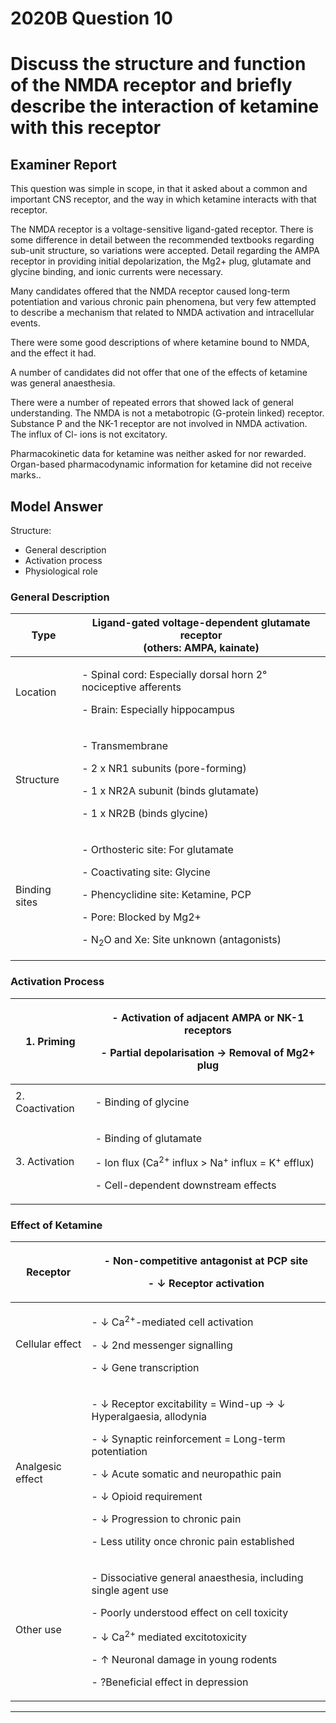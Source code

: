 <div class = "saq"> 

# 2020B Question 10 
# Discuss the structure and function of the NMDA receptor and briefly describe the interaction of ketamine with this receptor


## Examiner Report
This question was simple in scope, in that it asked about a common and important CNS receptor, and the way in which ketamine interacts with that receptor.

The NMDA receptor is a voltage-sensitive ligand-gated receptor. There is some difference in detail between the recommended textbooks regarding sub-unit structure, so variations were accepted. Detail regarding the AMPA receptor in providing initial depolarization, the Mg2+ plug, glutamate and glycine binding, and ionic currents were necessary.

Many candidates offered that the NMDA receptor caused long-term potentiation and various chronic pain phenomena, but very few attempted to describe a mechanism that related to NMDA activation and intracellular events.

There were some good descriptions of where ketamine bound to NMDA, and the effect it had.

A number of candidates did not offer that one of the effects of ketamine was general anaesthesia.

There were a number of repeated errors that showed lack of general understanding. The NMDA is not a metabotropic (G-protein linked) receptor. Substance P and the NK-1 receptor are not involved in NMDA activation. The influx of Cl- ions is not excitatory.

Pharmacokinetic data for ketamine was neither asked for nor rewarded. Organ-based pharmacodynamic information for ketamine did not receive marks..

## Model Answer
Structure:
- General description
- Activation process
- Physiological role

### General Description

|Type|Ligand-gated voltage-dependent glutamate receptor<br>  (others: AMPA, kainate)|
| -- | -- |
|Location|<p>- Spinal cord: Especially dorsal horn 2° nociceptive afferents</p><p>- Brain: Especially hippocampus</p>|
|Structure|<p>- Transmembrane</p><p>- 2 x NR1 subunits (pore-forming)</p><p>- 1 x NR2A subunit (binds glutamate)</p><p>- 1 x NR2B (binds glycine)</p>|
|Binding sites|<p>- Orthosteric site: For glutamate</p><p>- Coactivating site: Glycine</p><p>- Phencyclidine site: Ketamine, PCP</p><p>- Pore: Blocked by Mg2+</p><p>- N<sub>2</sub>O and Xe: Site unknown (antagonists)</p>|

### Activation Process

|1. Priming|<p>- Activation of adjacent AMPA or NK-1 receptors</p><p>- Partial depolarisation → Removal of Mg2+ plug</p>|
| -- | -- |
|2. Coactivation|<p>- Binding of glycine</p>|
|3. Activation|<p>- Binding of glutamate</p><p>- Ion flux (Ca<sup>2+</sup> influx > Na<sup>+</sup> influx = K<sup>+</sup> efflux)</p><p>- Cell-dependent downstream effects</p>|

### Effect of Ketamine

|Receptor|<p>- Non-competitive antagonist at PCP site</p><p>- ↓ Receptor activation</p>|
| -- | -- |
|Cellular effect|<p>- ↓ Ca<sup>2+</sup>-mediated cell activation</p><p>- ↓ 2nd messenger signalling</p><p>- ↓ Gene transcription</p>|
|Analgesic effect|<p>- ↓ Receptor excitability = Wind-up → ↓ Hyperalgaesia, allodynia</p><p>- ↓ Synaptic reinforcement = Long-term potentiation</p><p>- ↓ Acute somatic and neuropathic pain</p><p>- ↓ Opioid requirement</p><p>- ↓ Progression to chronic pain</p><p>- Less utility once chronic pain established</p>|
|Other use|<p>- Dissociative general anaesthesia, including single agent use</p><p>- Poorly understood effect on cell toxicity</p><p>- ↓ Ca<sup>2+</sup> mediated excitotoxicity</p><p>- ↑ Neuronal damage in young rodents</p><p>- ?Beneficial effect in depression</p>|




--- 

</div>
